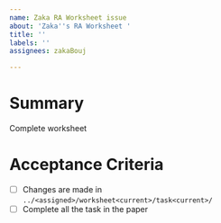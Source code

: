 ```yaml
---
name: Zaka RA Worksheet issue
about: 'Zaka''s RA Worksheet '
title: ''
labels: ''
assignees: zakaBouj

---
```


# Summary
Complete worksheet <current worksheet>

# Acceptance Criteria
- [ ] Changes are made in `../<assigned>/worksheet<current>/task<current>/`
- [ ] Complete all the task in the paper
<Checklist of features to validate the definition of work has been met>
